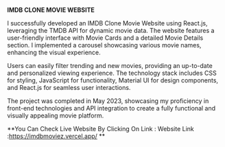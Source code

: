 **IMDB CLONE MOVIE WEBSITE**

I successfully developed an IMDB Clone Movie Website using React.js, leveraging the TMDB API for dynamic movie data. The website features a user-friendly interface with Movie Cards and a detailed Movie Details section. I implemented a carousel showcasing various movie names, enhancing the visual experience.

Users can easily filter trending and new movies, providing an up-to-date and personalized viewing experience. The technology stack includes CSS for styling, JavaScript for functionality, Material UI for design components, and React.js for seamless user interactions.

The project was completed in May 2023, showcasing my proficiency in front-end technologies and API integration to create a fully functional and visually appealing movie platform.

**You Can Check Live Website By Clicking On Link : 
Website Link :https://imdbmoviez.vercel.app/ **
